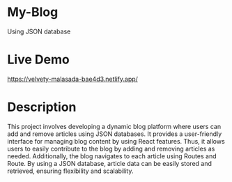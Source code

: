 # My-Blog
Using JSON database
# Live Demo
https://velvety-malasada-bae4d3.netlify.app/
# Description
This project involves developing a dynamic blog platform where users can add and remove articles using JSON databases. It provides a user-friendly interface for managing blog content by using React features. Thus, it allows users to easily contribute to the blog by adding and removing articles as needed. Additionally, the blog navigates to each article using Routes and Route. By using a JSON database, article data can be easily stored and retrieved, ensuring flexibility and scalability.
